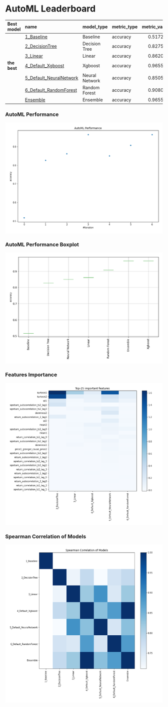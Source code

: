 # AutoML Leaderboard

| Best model   | name                                                         | model_type     | metric_type   |   metric_value |   train_time |
|:-------------|:-------------------------------------------------------------|:---------------|:--------------|---------------:|-------------:|
|              | [1_Baseline](1_Baseline/README.md)                           | Baseline       | accuracy      |       0.517241 |         1.98 |
|              | [2_DecisionTree](2_DecisionTree/README.md)                   | Decision Tree  | accuracy      |       0.827586 |         7.45 |
|              | [3_Linear](3_Linear/README.md)                               | Linear         | accuracy      |       0.862069 |         6.17 |
| **the best** | [4_Default_Xgboost](4_Default_Xgboost/README.md)             | Xgboost        | accuracy      |       0.965517 |         5.32 |
|              | [5_Default_NeuralNetwork](5_Default_NeuralNetwork/README.md) | Neural Network | accuracy      |       0.850575 |         3.26 |
|              | [6_Default_RandomForest](6_Default_RandomForest/README.md)   | Random Forest  | accuracy      |       0.908046 |         8.18 |
|              | [Ensemble](Ensemble/README.md)                               | Ensemble       | accuracy      |       0.965517 |         0.33 |

### AutoML Performance
![AutoML Performance](ldb_performance.png)

### AutoML Performance Boxplot
![AutoML Performance Boxplot](ldb_performance_boxplot.png)

### Features Importance
![features importance across models](features_heatmap.png)



### Spearman Correlation of Models
![models spearman correlation](correlation_heatmap.png)

